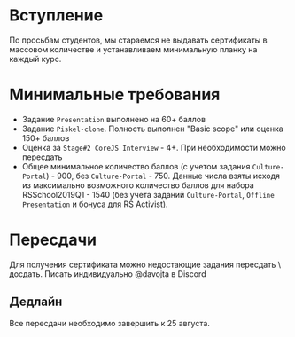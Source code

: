 # Вступление

По просьбам студентов, мы стараемся не выдавать сертификаты в массовом количестве и устанавливаем минимальную планку на каждый курс. 

# Минимальные требования

* Задание `Presentation` выполнено на 60+ баллов 
* Задание `Piskel-clone`. Полность выполнен "Basic scope" или оценка 150+ баллов
* Оценка за `Stage#2 CoreJS Interview` - 4+. При необходимости можно пересдать
* Общее минимальное количество баллов (с учетом задания `Culture-Portal`) - 900, без `Culture-Portal` - 750. Данные числа взяты исходя из максимально возможного количество баллов для набора RSSchool2019Q1 - 1540 (без учета заданий `Culture-Portal`, `Offline Presentation` и бонуса для RS Activist).

# Пересдачи

Для получения сертификата можно недостающие задания пересдать \ досдать. Писать индивидуально @davojta в Discord 

## Дедлайн

Все пересдачи необходимо завершить к 25 августа.
